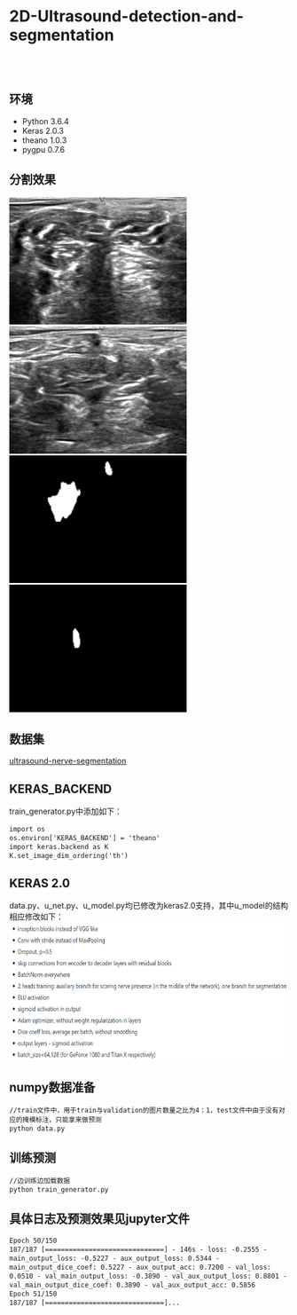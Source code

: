 # 2D-Ultrasound-detection-and-segmentation
<br><br>
## 环境
   * Python 3.6.4
   * Keras 2.0.3
   * theano 1.0.3
   * pygpu 0.7.6
   
## 分割效果
<img src="https://github.com/RoyceMao/2D-Ultrasound-detection-and-segmentation/blob/master/img/img_1.png" width="320" height="230"/> <img src="https://github.com/RoyceMao/2D-Ultrasound-detection-and-segmentation/blob/master/img/img_2.png" width="320" height="230"/>
<img src="https://github.com/RoyceMao/2D-Ultrasound-detection-and-segmentation/blob/master/img/img_1_maskpred.png" width="320" height="230"/> <img src="https://github.com/RoyceMao/2D-Ultrasound-detection-and-segmentation/blob/master/img/img_2_maskpred.png" width="320" height="230"/>

## 数据集
   [ultrasound-nerve-segmentation](https://www.kaggle.com/c/ultrasound-nerve-segmentation/data)
   
## KERAS_BACKEND
train_generator.py中添加如下：<br>
```
import os
os.environ['KERAS_BACKEND'] = 'theano'
import keras.backend as K
K.set_image_dim_ordering('th')
```
## KERAS 2.0
data.py、u_net.py、u_model.py均已修改为keras2.0支持，其中u_model的结构相应修改如下：
<img src="https://github.com/RoyceMao/2D-Ultrasound-detection-and-segmentation/blob/master/img/EG.png" width="650" height="250"/>

## numpy数据准备

```
//train文件中，用于train与validation的图片数量之比为4：1，test文件中由于没有对应的掩模标注，只能拿来做预测
python data.py
```

## 训练预测

```
//边训练边加载数据
python train_generator.py
```

## 具体日志及预测效果见jupyter文件
```
Epoch 50/150
187/187 [==============================] - 146s - loss: -0.2555 - main_output_loss: -0.5227 - aux_output_loss: 0.5344 - main_output_dice_coef: 0.5227 - aux_output_acc: 0.7200 - val_loss: 0.0510 - val_main_output_loss: -0.3890 - val_aux_output_loss: 0.8801 - val_main_output_dice_coef: 0.3890 - val_aux_output_acc: 0.5856
Epoch 51/150
187/187 [==============================]...
```